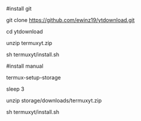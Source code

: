 
#install git

git clone https://github.com/ewinz19/ytdownload.git


cd ytdownload


unzip termuxyt.zip


sh termuxyt/install.sh



#install manual


termux-setup-storage

sleep 3

unzip storage/downloads/termuxyt.zip

sh termuxyt/install.sh
